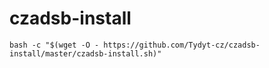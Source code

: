 # czadsb-install

```
bash -c "$(wget -O - https://github.com/Tydyt-cz/czadsb-install/master/czadsb-install.sh)"
```

